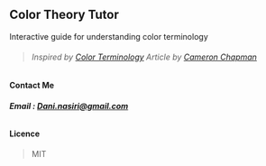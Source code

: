 ## Color Theory Tutor ##

Interactive guide for understanding color terminology
 > ###### Inspired by [Color Terminology](https://goo.gl/eyz3ju) Article by [Cameron Chapman](https://goo.gl/Svu9aC) ######
#### Contact Me
  ###### **Email : Dani.nasiri@gmail.com** 

#### Licence 
  > MIT
  
